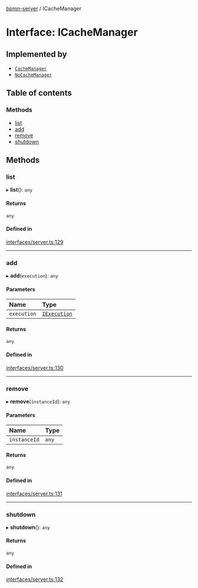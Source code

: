 [bpmn-server](../readme.md) / ICacheManager

# Interface: ICacheManager

## Implemented by

- [`CacheManager`](../classes/CacheManager.md)
- [`NoCacheManager`](../classes/NoCacheManager.md)

## Table of contents

### Methods

- [list](ICacheManager.md#list)
- [add](ICacheManager.md#add)
- [remove](ICacheManager.md#remove)
- [shutdown](ICacheManager.md#shutdown)

## Methods

### list

▸ **list**(): `any`

#### Returns

`any`

#### Defined in

[interfaces/server.ts:129](https://github.com/bpmnServer/bpmn-server/blob/40582af/src/interfaces/server.ts#L129)

___

### add

▸ **add**(`execution`): `any`

#### Parameters

| Name | Type |
| :------ | :------ |
| `execution` | [`IExecution`](IExecution.md) |

#### Returns

`any`

#### Defined in

[interfaces/server.ts:130](https://github.com/bpmnServer/bpmn-server/blob/40582af/src/interfaces/server.ts#L130)

___

### remove

▸ **remove**(`instanceId`): `any`

#### Parameters

| Name | Type |
| :------ | :------ |
| `instanceId` | `any` |

#### Returns

`any`

#### Defined in

[interfaces/server.ts:131](https://github.com/bpmnServer/bpmn-server/blob/40582af/src/interfaces/server.ts#L131)

___

### shutdown

▸ **shutdown**(): `any`

#### Returns

`any`

#### Defined in

[interfaces/server.ts:132](https://github.com/bpmnServer/bpmn-server/blob/40582af/src/interfaces/server.ts#L132)

